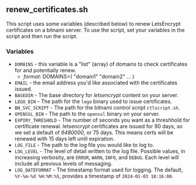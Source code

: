 ## renew_certificates.sh

This script uses some variables (described below) to renew LetsEncrypt certificates on a bitnami server. To use the script, set your variables in the script and then run the script.

### Variables
* `DOMAINS` - this variable is a "list" (array) of domains to check certificates for and potentially renew.
  * _format_: DOMAINS=( "domain1" "domain2" ... )
* `EMAIL` - the email address you'd like associated with the certificates issued.
* `BASEDIR` - The base directory for _letsencrypt_ content on your server.
* `LEGO_BIN` - The path for the `lego` binary used to issue certificates.
* `BN_SVC_SCRIPT` - The path for the bitnami control script `ctlscript.sh`.
* `OPENSSL_BIN` - The path to the `openssl` binary on your server.
* `EXPIRY_THRESHOLD` - The number of seconds you want as a threshhold for certificate renewal. letsencrypt certificates are issued for 90 days, so we set a default of _6480000_, or 75 days. This means certs will be renewed with 15 days left until expiration.
* `LOG_FILE` - The path to the log file you would like to log to.
* `LOG_LEVEL` - The level of detail written to the log file. Possible values, in increasing verbosity, are `ERROR`, `WARN`, `INFO`, and `DEBUG`. Each level will include all previous levels of messaging.
* `LOG_DATEFORMAT` - The timestamp format used for logging. The default, `%Y-%m-%d %H:%M:%S`, provides a timestamp of `2024-01-03 18:16:00`.